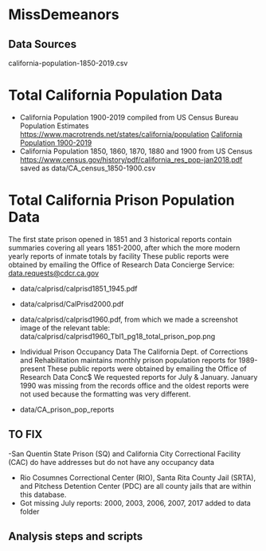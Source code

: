 # MissDemeanors


## Data Sources
california-population-1850-2019.csv
# Total California Population Data
- California Population 1900-2019 compiled from US Census Bureau Population Estimates https://www.macrotrends.net/states/california/population
<a href='https://www.macrotrends.net/states/california/population'>California Population 1900-2019</a>
- California Population 1850, 1860, 1870, 1880 and 1900 from US Census
https://www.census.gov/history/pdf/california_res_pop-jan2018.pdf
saved as data/CA_census_1850-1900.csv

# Total California Prison Population Data
The first state prison opened in 1851 and 3 historical reports contain summaries covering all years 1851-2000, after which the more modern yearly reports of inmate totals by facility
These public reports were obtained by emailing the Office of Research Data Concierge Service: data.requests@cdcr.ca.gov 
- data/calprisd/calprisd1851_1945.pdf
- data/calprisd/CalPrisd2000.pdf
- data/calprisd/calprisd1960.pdf, from which we made a screenshot image of the relevant table:
data/calprisd/calprisd1960_Tbl1_pg18_total_prison_pop.png


- Individual Prison Occupancy Data
The California Dept. of Corrections and Rehabilitation maintains monthly prison population reports for 1989-present
These public reports were obtained by emailing the Office of Research Data Conc$
We requested reports for July & January. January 1990 was missing from the records office and the oldest reports were not used because the formatting was very different.
- data/CA_prison_pop_reports

## TO FIX
-San Quentin State Prison (SQ) and California City Correctional Facility (CAC) do have addresses but do not have any occupancy data
- Rio Cosumnes Correctional Center (RIO), Santa Rita County Jail (SRTA), and Pitchess Detention Center (PDC) are all county jails that are within this database.
- Got missing July reports: 2000, 2003, 2006, 2007, 2017 added to data folder 

## Analysis steps and scripts


